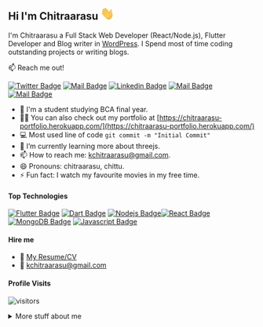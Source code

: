 ## Hi I'm Chitraarasu <img src="assets/hi.gif" width="28px" alt="hi">

I'm Chitraarasu a Full Stack Web Developer (React/Node.js), Flutter Developer and Blog writer in [WordPress](https://kchitraarasu.wordpress.com/). I Spend most of time coding outstanding projects or writing blogs.

:mailbox: Reach me out!

[![Twitter Badge](https://img.shields.io/badge/-@chitraarasu-1ca0f1?style=flat&labelColor=1ca0f1&logo=twitter&logoColor=white&link=https://twitter.com/chitraarasu)](https://twitter.com/chitraarasu) [![Mail Badge](https://img.shields.io/badge/-LearnWithMe-e74c3c?style=flat&labelColor=e74c3c&logo=wordpress&logoColor=white)](https://kchitraarasu.wordpress.com/blog/) [![Linkedin Badge](https://img.shields.io/badge/-chitraarasu-0e76a8?style=flat&labelColor=0e76a8&logo=linkedin&logoColor=white)](https://www.linkedin.com/in/chitraarasu-k/) [![Mail Badge](https://img.shields.io/badge/-@chitraarasu-e84393?style=flat&labelColor=e84393&logo=instagram&logoColor=white)](https://www.instagram.com/chitraarasu.k/) [![Mail Badge](https://img.shields.io/badge/-chitraarasu-c0392b?style=flat&labelColor=c0392b&logo=gmail&logoColor=white)](mailto:kchitraarasu@gmail.com)

<!-- TODO: Add last video link -->

- 🔭 I'm a student studying BCA final year.
- 👨‍💻 You can also check out my portfolio at [https://chitraarasu-portfolio.herokuapp.com/](https://chitraarasu-portfolio.herokuapp.com/)
- :computer: Most used line of code `git commit -m "Initial Commit"`
- 🌱 I’m currently learning more about threejs.
- 📫 How to reach me: kchitraarasu@gmail.com.
- 😄 Pronouns: chitraarasu, chittu.
- ⚡ Fun fact: I watch my favourite movies in my free time.

#### Top Technologies

<!-- TODO: Make technologies links takes you to repositories -->

[![Flutter Badge](https://img.shields.io/badge/-Flutter-007acc?style=for-the-badge&labelColor=black&logo=flutter&logoColor=007acc)](https://github.com/chitraarasu/BMI-Calculator) [![Dart Badge](https://img.shields.io/badge/-Dart-e535ab?style=for-the-badge&labelColor=black&logo=dart&logoColor=e535ab)](https://github.com/chitraarasu/Flash-Chat) [![Nodejs Badge](https://img.shields.io/badge/-Nodejs-3C873A?style=for-the-badge&labelColor=black&logo=node.js&logoColor=3C873A)](https://github.com/chitraarasu/secrets-node)[![React Badge](https://img.shields.io/badge/-React-61DBFB?style=for-the-badge&labelColor=black&logo=react&logoColor=61DBFB)](https://github.com/chitraarasu/keeper-react)[![MongoDB Badge](https://img.shields.io/badge/-MongoDB-e5fbff?style=for-the-badge&labelColor=black&logo=MongoDB&logoColor=e5fbff)](https://github.com/chitraarasu/Blog-Website-Node) [![Javascript Badge](https://img.shields.io/badge/-Javascript-F0DB4F?style=for-the-badge&labelColor=black&logo=javascript&logoColor=F0DB4F)](https://github.com/chitraarasu/Test-Your-Memory)

#### Hire me

- :paperclip: [My Resume/CV](assets/pdf/Chitraarasu-Resume.pdf)
- :email: kchitraarasu@gmail.com

#### Profile Visits

![visitors](https://visitor-badge.glitch.me/badge?page_id=chitraarasu.chitraarasu)

<details>
<summary>
  More stuff about me
</summary>

<br >

I love sharing knowledge and writing blogs, and that's why LearnWithMe WordPress Blog exists!

#### What is LearnWithMe?

LearnWithMe is a wordpress blog for learning Web/Mobile development and coding. Including new technologies and frameworks and anything really related to development world.

#### Coding Stats

<!--START_SECTION:waka-->

```text
Dart             5 hrs 24 mins   ██████████████▒░░░░░░░░░░   57.66 %
Kotlin           2 hrs 1 min     █████▒░░░░░░░░░░░░░░░░░░░   21.48 %
HTML             39 mins         █▓░░░░░░░░░░░░░░░░░░░░░░░   06.95 %
JavaScript       38 mins         █▓░░░░░░░░░░░░░░░░░░░░░░░   06.75 %
Groovy           19 mins         █░░░░░░░░░░░░░░░░░░░░░░░░   03.52 %
XML              17 mins         ▓░░░░░░░░░░░░░░░░░░░░░░░░   03.19 %
```

<!--END_SECTION:waka-->

#### Github Stats

![Chitraarasu github stats](https://github-readme-stats.vercel.app/api?username=chitraarasu&count_private=true&theme=tokyonight)

</details>
